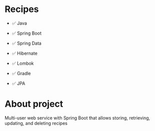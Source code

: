 # Recipes

- ✅ Java 

- ✅ Spring Boot

- ✅ Spring Data

- ✅ Hibernate

- ✅ Lombok

- ✅ Gradle

- ✅ JPA

# About project
Multi-user web service with Spring Boot that allows storing, retrieving, updating, and deleting recipes
